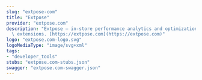 ```yaml
---
slug: "extpose-com"
title: "Extpose"
provider: "extpose.com"
description: "Extpose — in‑store performance analytics and optimization tool for Chrome\
  \ extensions. [https://extpose.com](https://extpose.com)"
logo: "extpose.com-logo.svg"
logoMediaType: "image/svg+xml"
tags:
- "developer_tools"
stubs: "extpose.com-stubs.json"
swagger: "extpose.com-swagger.json"
---
```

